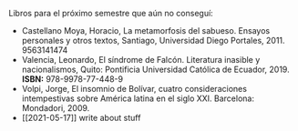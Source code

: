 Libros para el próximo semestre que aún no conseguí:
- Castellano Moya, Horacio, La metamorfosis del sabueso. Ensayos personales y otros textos, Santiago, Universidad Diego Portales, 2011. 9563141474
- Valencia, Leonardo, El síndrome de Falcón. Literatura inasible y nacionalismos, Quito: Pontificia Universidad Católica de Ecuador, 2019. **ISBN:** 978-9978-77-448-9
- Volpi, Jorge, El insomnio de Bolívar, cuatro consideraciones intempestivas sobre América latina en el siglo XXI. Barcelona: Mondadori, 2009.
- [[2021-05-17]] write about stuff
